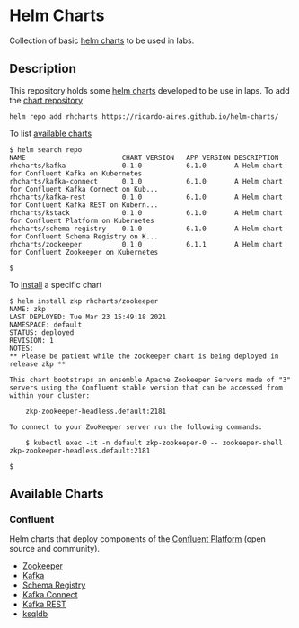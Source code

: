 # Helm Charts

Collection of basic [helm charts](https://helm.sh) to be used in labs.

## Description

This repository holds some [helm charts](https://helm.sh) developed to be use in laps. To add the [chart repository](https://helm.sh/docs/helm/helm_repo_add/)

```shell
helm repo add rhcharts https://ricardo-aires.github.io/helm-charts/
```

To list [available charts](https://helm.sh/docs/helm/helm_search_repo/)

```shell
$ helm search repo
NAME                    	CHART VERSION	APP VERSION	DESCRIPTION
rhcharts/kafka          	0.1.0        	6.1.0      	A Helm chart for Confluent Kafka on Kubernetes
rhcharts/kafka-connect  	0.1.0        	6.1.0      	A Helm chart for Confluent Kafka Connect on Kub...
rhcharts/kafka-rest     	0.1.0        	6.1.0      	A Helm chart for Confluent Kafka REST on Kubern...
rhcharts/kstack         	0.1.0        	6.1.0      	A Helm chart for Confluent Platform on Kubernetes
rhcharts/schema-registry	0.1.0        	6.1.0      	A Helm chart for Confluent Schema Registry on K...
rhcharts/zookeeper      	0.1.0        	6.1.1      	A Helm chart for Confluent Zookeeper on Kubernetes

$
```

To [install](https://helm.sh/docs/helm/helm_install/) a specific chart

```shells
$ helm install zkp rhcharts/zookeeper
NAME: zkp
LAST DEPLOYED: Tue Mar 23 15:49:18 2021
NAMESPACE: default
STATUS: deployed
REVISION: 1
NOTES:
** Please be patient while the zookeeper chart is being deployed in release zkp **

This chart bootstraps an ensemble Apache Zookeeper Servers made of "3" servers using the Confluent stable version that can be accessed from within your cluster:

    zkp-zookeeper-headless.default:2181

To connect to your ZooKeeper server run the following commands:

    $ kubectl exec -it -n default zkp-zookeeper-0 -- zookeeper-shell zkp-zookeeper-headless.default:2181

$
```

## Available Charts

### Confluent

Helm charts that deploy components of the [Confluent Platform](https://www.confluent.io/product/confluent-platform) (open source and community).

- [Zookeeper](./charts/zookeeper/)
- [Kafka](./charts/kafka/)
- [Schema Registry](./charts/schema-registry/)
- [Kafka Connect](./charts/kafka-connect/)
- [Kafka REST](./charts/kafka-rest/)
- [ksqldb](./charts/ksqldb/)
